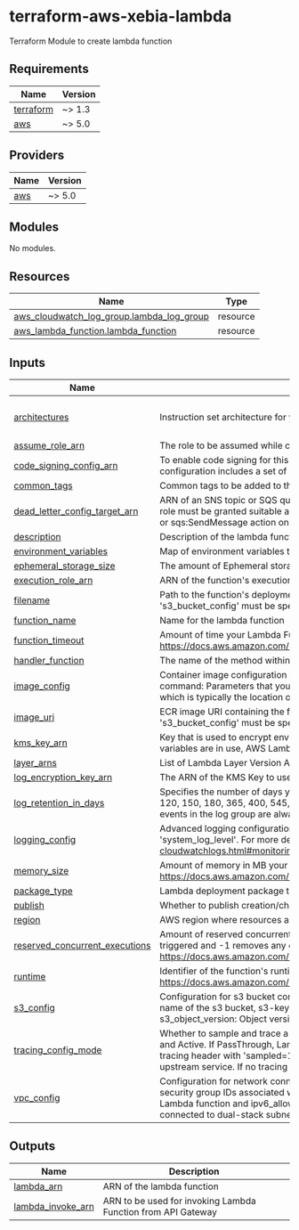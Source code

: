 # terraform-aws-xebia-lambda
Terraform Module to create lambda function

<!-- BEGIN_TF_DOCS -->
## Requirements

| Name | Version |
|------|---------|
| <a name="requirement_terraform"></a> [terraform](#requirement\_terraform) | ~> 1.3 |
| <a name="requirement_aws"></a> [aws](#requirement\_aws) | ~> 5.0 |

## Providers

| Name | Version |
|------|---------|
| <a name="provider_aws"></a> [aws](#provider\_aws) | ~> 5.0 |

## Modules

No modules.

## Resources

| Name | Type |
|------|------|
| [aws_cloudwatch_log_group.lambda_log_group](https://registry.terraform.io/providers/hashicorp/aws/latest/docs/resources/cloudwatch_log_group) | resource |
| [aws_lambda_function.lambda_function](https://registry.terraform.io/providers/hashicorp/aws/latest/docs/resources/lambda_function) | resource |

## Inputs

| Name | Description | Type | Default | Required |
|------|-------------|------|---------|:--------:|
| <a name="input_architectures"></a> [architectures](#input\_architectures) | Instruction set architecture for your Lambda function. Valid values are ["x86\_64"] and ["arm64"] | `list(string)` | <pre>[<br>  "x86_64"<br>]</pre> | no |
| <a name="input_assume_role_arn"></a> [assume\_role\_arn](#input\_assume\_role\_arn) | The role to be assumed while creating resources | `string` | `""` | no |
| <a name="input_code_signing_config_arn"></a> [code\_signing\_config\_arn](#input\_code\_signing\_config\_arn) | To enable code signing for this function, specify the ARN of a code-signing configuration. A code-signing configuration includes a set of signing profiles, which define the trusted publishers for this function | `string` | `""` | no |
| <a name="input_common_tags"></a> [common\_tags](#input\_common\_tags) | Common tags to be added to the resources | `map(string)` | `{}` | no |
| <a name="input_dead_letter_config_target_arn"></a> [dead\_letter\_config\_target\_arn](#input\_dead\_letter\_config\_target\_arn) | ARN of an SNS topic or SQS queue to notify when an invocation fails. If this option is used, the function's IAM role must be granted suitable access to write to the target object, which means allowing either the sns:Publish or sqs:SendMessage action on this ARN, depending on which service is targeted | `string` | `""` | no |
| <a name="input_description"></a> [description](#input\_description) | Description of the lambda function | `string` | `""` | no |
| <a name="input_environment_variables"></a> [environment\_variables](#input\_environment\_variables) | Map of environment variables that are accessible from the function code during execution | `map(string)` | `{}` | no |
| <a name="input_ephemeral_storage_size"></a> [ephemeral\_storage\_size](#input\_ephemeral\_storage\_size) | The amount of Ephemeral storage(/tmp) to allocate for the Lambda Function in MB | `number` | `512` | no |
| <a name="input_execution_role_arn"></a> [execution\_role\_arn](#input\_execution\_role\_arn) | ARN of the function's execution role | `string` | n/a | yes |
| <a name="input_filename"></a> [filename](#input\_filename) | Path to the function's deployment package within the local filesystem. Exactly one of 'filename', 'image\_uri', or 's3\_bucket\_config' must be specified | `string` | `""` | no |
| <a name="input_function_name"></a> [function\_name](#input\_function\_name) | Name for the lambda function | `string` | n/a | yes |
| <a name="input_function_timeout"></a> [function\_timeout](#input\_function\_timeout) | Amount of time your Lambda Function has to run in seconds. For more details visit https://docs.aws.amazon.com/lambda/latest/dg/gettingstarted-limits.html | `number` | `3` | no |
| <a name="input_handler_function"></a> [handler\_function](#input\_handler\_function) | The name of the method within your code that Lambda calls to run your function | `string` | `"lambda_handler"` | no |
| <a name="input_image_config"></a> [image\_config](#input\_image\_config) | Container image configuration values that override the values in the container image Dockerfile. The fields are command: Parameters that you want to pass in with entry\_point, entry\_point: Entry point to your application, which is typically the location of the runtime executable, working\_directory: working directory | `map(string)` | `{}` | no |
| <a name="input_image_uri"></a> [image\_uri](#input\_image\_uri) | ECR image URI containing the function's deployment package. Exactly one of 'filename', 'image\_uri', or 's3\_bucket\_config' must be specified | `string` | `""` | no |
| <a name="input_kms_key_arn"></a> [kms\_key\_arn](#input\_kms\_key\_arn) | Key that is used to encrypt environment variables. If this configuration is not provided when environment variables are in use, AWS Lambda uses a default service key | `string` | `""` | no |
| <a name="input_layer_arns"></a> [layer\_arns](#input\_layer\_arns) | List of Lambda Layer Version ARNs (maximum of 5) to attach to your Lambda Function | `list(string)` | `[]` | no |
| <a name="input_log_encryption_key_arn"></a> [log\_encryption\_key\_arn](#input\_log\_encryption\_key\_arn) | The ARN of the KMS Key to use when encrypting log data | `string` | `""` | no |
| <a name="input_log_retention_in_days"></a> [log\_retention\_in\_days](#input\_log\_retention\_in\_days) | Specifies the number of days you want to retain log events. Possible values are: 1, 3, 5, 7, 14, 30, 60, 90, 120, 150, 180, 365, 400, 545, 731, 1096, 1827, 2192, 2557, 2922, 3288, 3653, and 0. If you select 0, the events in the log group are always retained and never expire | `number` | `7` | no |
| <a name="input_logging_config"></a> [logging\_config](#input\_logging\_config) | Advanced logging configuration. Available keys are 'application\_log\_level', 'log\_format' and 'system\_log\_level'. For more details visit https://docs.aws.amazon.com/lambda/latest/dg/monitoring-cloudwatchlogs.html#monitoring-cloudwatchlogs-advanced | `map(string)` | `{}` | no |
| <a name="input_memory_size"></a> [memory\_size](#input\_memory\_size) | Amount of memory in MB your Lambda Function can use at runtime. For more details visit https://docs.aws.amazon.com/lambda/latest/dg/gettingstarted-limits.html | `number` | `128` | no |
| <a name="input_package_type"></a> [package\_type](#input\_package\_type) | Lambda deployment package type. Valid values are Zip and Image | `string` | `"Zip"` | no |
| <a name="input_publish"></a> [publish](#input\_publish) | Whether to publish creation/change as new Lambda Function Version | `bool` | `false` | no |
| <a name="input_region"></a> [region](#input\_region) | AWS region where resources are to be created | `string` | `"ap-south-1"` | no |
| <a name="input_reserved_concurrent_executions"></a> [reserved\_concurrent\_executions](#input\_reserved\_concurrent\_executions) | Amount of reserved concurrent executions for this lambda function. A value of 0 disables lambda from being triggered and -1 removes any concurrency limitations. For more details visit https://docs.aws.amazon.com/lambda/latest/dg/lambda-concurrency.html | `number` | `-1` | no |
| <a name="input_runtime"></a> [runtime](#input\_runtime) | Identifier of the function's runtime. For more details visit https://docs.aws.amazon.com/lambda/latest/api/API_CreateFunction.html#API_CreateFunction_RequestSyntax | `string` | `"python3.12"` | no |
| <a name="input_s3_config"></a> [s3\_config](#input\_s3\_config) | Configuration for s3 bucket containing the function's deployment package. The fields are s3-bucket: The name of the s3 bucket, s3-key: S3 key of an object containing the function's deployment package, s3\_object\_version: Object version containing the function's deployment package | `map(string)` | `{}` | no |
| <a name="input_tracing_config_mode"></a> [tracing\_config\_mode](#input\_tracing\_config\_mode) | Whether to sample and trace a subset of incoming requests with AWS X-Ray. Valid values are PassThrough and Active. If PassThrough, Lambda will only trace the request from an upstream service if it contains a tracing header with 'sampled=1'. If Active, Lambda will respect any tracing header it receives from an upstream service. If no tracing header is received, Lambda will call X-Ray for a tracing decision | `string` | `""` | no |
| <a name="input_vpc_config"></a> [vpc\_config](#input\_vpc\_config) | Configuration for network connectivity to AWS resources in a VPC. Fields are security\_group\_ids: List of security group IDs associated with the Lambda function, subnet\_ids: List of subnet IDs associated with the Lambda function and ipv6\_allowed\_for\_dual\_stack: Allows outbound IPv6 traffic on VPC functions that are connected to dual-stack subnets | `map(any)` | `{}` | no |

## Outputs

| Name | Description |
|------|-------------|
| <a name="output_lambda_arn"></a> [lambda\_arn](#output\_lambda\_arn) | ARN of the lambda function |
| <a name="output_lambda_invoke_arn"></a> [lambda\_invoke\_arn](#output\_lambda\_invoke\_arn) | ARN to be used for invoking Lambda Function from API Gateway |
<!-- END_TF_DOCS -->